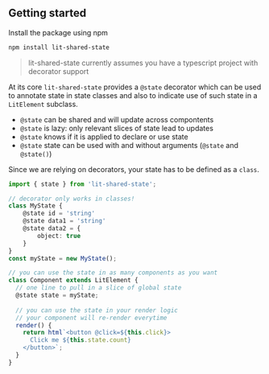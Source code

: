 ## Getting started

Install the package using npm

```bash
npm install lit-shared-state
```

> lit-shared-state currently assumes you have a typescript project with decorator support

At its core `lit-shared-state` provides a ```@state``` decorator which can be used to annotate state in state classes and also to indicate use of such state in a `LitElement` subclass.

* ```@state``` can be shared and will update across compontents
* ```@state``` is lazy: only relevant slices of state lead to updates
* ```@state``` knows if it is applied to declare or use state
* ```@state``` state can be used with and without arguments (```@state``` and ```@state()```)

Since we are relying on decorators, your state has to be defined as a `class`.

```ts
import { state } from 'lit-shared-state';

// decorator only works in classes!
class MyState {
    @state id = 'string'
    @state data1 = 'string'
    @state data2 = {
        object: true
    }
}
const myState = new MyState();

// you can use the state in as many components as you want
class Component extends LitElement {
  // one line to pull in a slice of global state
  @state state = myState;
 
  // you can use the state in your render logic
  // your component will re-render everytime
  render() {
    return html`<button @click=${this.click}>
      Click me ${this.state.count}
    </button>`;
  }
}
```

